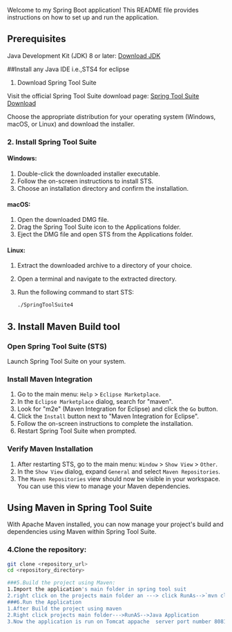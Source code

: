 Welcome to my Spring Boot application! This README file provides instructions on how to set up and run the application.

## Prerequisites

 Java Development Kit (JDK) 8 or later: [Download JDK](https://www.oracle.com/java/technologies/javase-downloads.html)
 
 
 ##Install any Java IDE i.e.,STS4 for eclipse
 1. Download Spring Tool Suite

Visit the official Spring Tool Suite download page:
[Spring Tool Suite Download](https://spring.io/tools)

Choose the appropriate distribution for your operating system (Windows, macOS, or Linux) and download the installer.

### 2. Install Spring Tool Suite

#### Windows:

1. Double-click the downloaded installer executable.
2. Follow the on-screen instructions to install STS.
3. Choose an installation directory and confirm the installation.

#### macOS:

1. Open the downloaded DMG file.
2. Drag the Spring Tool Suite icon to the Applications folder.
3. Eject the DMG file and open STS from the Applications folder.

#### Linux:

1. Extract the downloaded archive to a directory of your choice.
2. Open a terminal and navigate to the extracted directory.
3. Run the following command to start STS:

   ```sh
   ./SpringToolSuite4

## 3. Install Maven Build tool

### Open Spring Tool Suite (STS)

Launch Spring Tool Suite on your system.

### Install Maven Integration

1. Go to the main menu: `Help` > `Eclipse Marketplace`.
2. In the `Eclipse Marketplace` dialog, search for "maven".
3. Look for "m2e" (Maven Integration for Eclipse) and click the `Go` button.
4. Click the `Install` button next to "Maven Integration for Eclipse".
5. Follow the on-screen instructions to complete the installation.
6. Restart Spring Tool Suite when prompted.

###  Verify Maven Installation

1. After restarting STS, go to the main menu: `Window` > `Show View` > `Other`.
2. In the `Show View` dialog, expand `General` and select `Maven Repositories`.
3. The `Maven Repositories` view should now be visible in your workspace. You can use this view to manage your Maven dependencies.

## Using Maven in Spring Tool Suite

With Apache Maven installed, you can now manage your project's build and dependencies using Maven within Spring Tool Suite.

### 4.Clone the repository:

```bash
git clone <repository_url>
cd <repository_directory>

###5.Build the project using Maven:
1.Import the application's main folder in spring tool suit
2.right click on the projects main folder an ---> click RunAs-->`mvn clean install`
###6.Run the Application
1.After Build the project using maven 
2.Right click projects main folder--->RunAS-->Java Application
3.Now the application is run on Tomcat appache  server port number 8081
   


